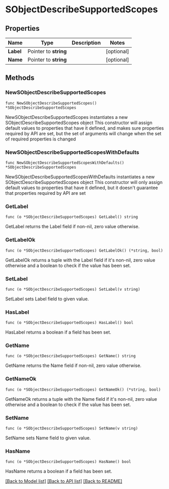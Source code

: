 # SObjectDescribeSupportedScopes

## Properties

Name | Type | Description | Notes
------------ | ------------- | ------------- | -------------
**Label** | Pointer to **string** |  | [optional] 
**Name** | Pointer to **string** |  | [optional] 

## Methods

### NewSObjectDescribeSupportedScopes

`func NewSObjectDescribeSupportedScopes() *SObjectDescribeSupportedScopes`

NewSObjectDescribeSupportedScopes instantiates a new SObjectDescribeSupportedScopes object
This constructor will assign default values to properties that have it defined,
and makes sure properties required by API are set, but the set of arguments
will change when the set of required properties is changed

### NewSObjectDescribeSupportedScopesWithDefaults

`func NewSObjectDescribeSupportedScopesWithDefaults() *SObjectDescribeSupportedScopes`

NewSObjectDescribeSupportedScopesWithDefaults instantiates a new SObjectDescribeSupportedScopes object
This constructor will only assign default values to properties that have it defined,
but it doesn't guarantee that properties required by API are set

### GetLabel

`func (o *SObjectDescribeSupportedScopes) GetLabel() string`

GetLabel returns the Label field if non-nil, zero value otherwise.

### GetLabelOk

`func (o *SObjectDescribeSupportedScopes) GetLabelOk() (*string, bool)`

GetLabelOk returns a tuple with the Label field if it's non-nil, zero value otherwise
and a boolean to check if the value has been set.

### SetLabel

`func (o *SObjectDescribeSupportedScopes) SetLabel(v string)`

SetLabel sets Label field to given value.

### HasLabel

`func (o *SObjectDescribeSupportedScopes) HasLabel() bool`

HasLabel returns a boolean if a field has been set.

### GetName

`func (o *SObjectDescribeSupportedScopes) GetName() string`

GetName returns the Name field if non-nil, zero value otherwise.

### GetNameOk

`func (o *SObjectDescribeSupportedScopes) GetNameOk() (*string, bool)`

GetNameOk returns a tuple with the Name field if it's non-nil, zero value otherwise
and a boolean to check if the value has been set.

### SetName

`func (o *SObjectDescribeSupportedScopes) SetName(v string)`

SetName sets Name field to given value.

### HasName

`func (o *SObjectDescribeSupportedScopes) HasName() bool`

HasName returns a boolean if a field has been set.


[[Back to Model list]](../README.md#documentation-for-models) [[Back to API list]](../README.md#documentation-for-api-endpoints) [[Back to README]](../README.md)


